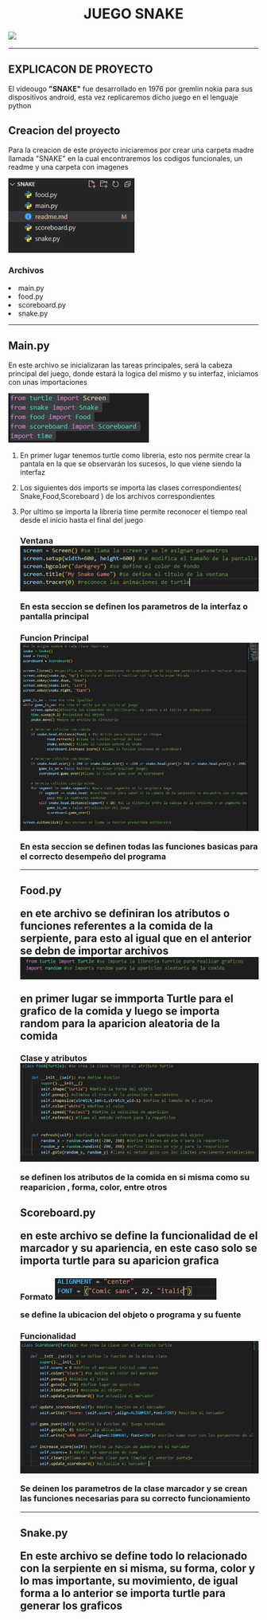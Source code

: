 <center> <h1>JUEGO SNAKE</h1> </center>

<img src="https://miro.medium.com/max/1400/1*spTwLANfg8qPWZ0-5bt1pQ.png">

<hr>
<h2>EXPLICACON DE PROYECTO</h2>

<P>El videougo <b>"SNAKE"</b> fue desarrollado en 1976 por gremlin nokia para sus dispositivos android, esta vez replicaremos dicho juego en el lenguaje python</P>

<h2>Creacion del proyecto</h2>

<p>Para la creacion de este proyecto iniciaremos por crear una carpeta madre llamada "SNAKE" en la cual encontraremos los codigos funcionales, un readme y una carpeta con imagenes</p>

<img src="img/folders.PNG">

<h3>Archivos</h3>
<li>main.py
<li>food.py
<li>scoreboard.py
<li>snake.py

<hr>

<h2>Main.py</h2>

<p>En este archivo se inicializaran las tareas principales, será la cabeza principal del juego, donde estará la logica del mismo y su interfaz, iniciamos con unas importaciones</p>

<img src="img/imp.PNG">

<ol>
<li><p>En primer lugar tenemos turtle como libreria, esto nos permite crear la pantala en la que se observarán los sucesos, lo que viene siendo la interfaz</p>
<li><p>Los siguientes dos imports se importa las clases correspondientes( Snake,Food,Scoreboard ) de los archivos correspondientes <p>
<li><p>Por ultimo se importa la libreria time permite reconocer el tiempo real desde el inicio hasta el final del juego

<h3>Ventana

<img src="img/Screen.PNG">

<p> En esta seccion se definen los parametros de la interfaz o pantalla principal

<h3>Funcion Principal

<img src="img/funcionM.PNG">

<p>En esta seccion se definen todas las funciones basicas para el correcto desempeño del programa

<hr>

<h2> Food.py

<p> en ete archivo se definiran los atributos o funciones referentes a la comida de la serpiente, para esto al igual que en el anterior se debn de importar archivos

<img src="IMG/FOODIMP.png">

<p> en primer lugar se immporta Turtle para el grafico de la comida y luego se importa random para la aparicion aleatoria de la comida

<H3>Clase y atributos

<img src="img/class_food.PNG">

<p> se definen los atributos de la comida en si misma como su reaparicion , forma, color, entre otros

<h2>Scoreboard.py

<p> en este archivo se define la funcionalidad de el marcador y su apariencia, en este caso solo se importa turtle para su aparicion grafica

<h3>Formato

<img src="img/font.PNG">

<p> se define la ubicacion del objeto o programa y su fuente 

<h3> Funcionalidad

<img src="img/class_score.PNG">

<p>Se deinen los parametros de la clase marcador y se crean las funciones necesarias para su correcto funcionamiento 

<hr>

<H2>Snake.py

<p> En este archivo se define todo lo relacionado con la serpiente en si misma, su forma, color y lo mas importante, su movimiento, de igual forma a lo anterior se importa turtle para generar los graficos

<h3>



